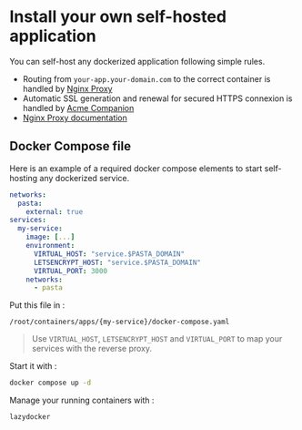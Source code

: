 # Install your own self-hosted application

You can self-host any dockerized application following simple rules.

- Routing from `your-app.your-domain.com` to the correct container is handled by [Nginx Proxy](https://github.com/nginx-proxy/nginx-proxy)
- Automatic SSL generation and renewal for secured HTTPS connexion is handled by [Acme Companion](https://github.com/nginx-proxy/acme-companion)
- [Nginx Proxy documentation](https://github.com/nginx-proxy/nginx-proxy/tree/main/docs)

## Docker Compose file

Here is an example of a required docker compose elements to start self-hosting any dockerized service.

```yaml
networks:
  pasta:
    external: true
services:
  my-service:
    image: [...]
    environment:
      VIRTUAL_HOST: "service.$PASTA_DOMAIN"
      LETSENCRYPT_HOST: "service.$PASTA_DOMAIN"
      VIRTUAL_PORT: 3000
    networks:
      - pasta
```

Put this file in :
```
/root/containers/apps/{my-service}/docker-compose.yaml
```

> Use `VIRTUAL_HOST`, `LETSENCRYPT_HOST` and `VIRTUAL_PORT` to map your services with the reverse proxy.

Start it with :
```bash
docker compose up -d
```

Manage your running containers with :
```bash
lazydocker
```
